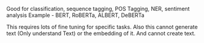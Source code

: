 Good for classification, sequence tagging, POS Tagging, NER, sentiment analysis
Example - BERT, RoBERTa, ALBERT, DeBERTa

This requires lots of fine tuning for specific tasks. Also this cannot generate text (Only understand Text) or the embedding of it. And cannot create text.
